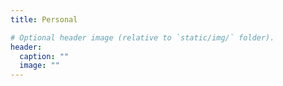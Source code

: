 ```yaml
---
title: Personal

# Optional header image (relative to `static/img/` folder).
header:
  caption: ""
  image: ""
---
```

